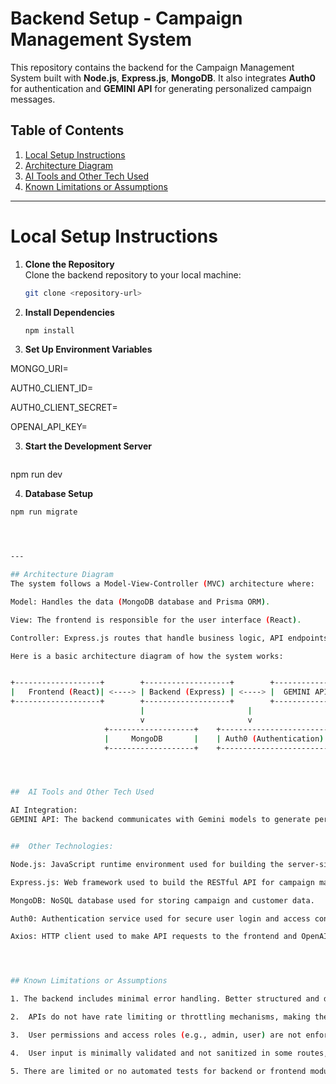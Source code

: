 # Backend Setup - Campaign Management System

This repository contains the backend for the Campaign Management System built with **Node.js**, **Express.js**, **MongoDB**. It also integrates **Auth0** for authentication and **GEMINI API** for generating personalized campaign messages.

## Table of Contents

1. [Local Setup Instructions](#local-setup-instructions)
2. [Architecture Diagram](#architecture-diagram)
3. [AI Tools and Other Tech Used](#ai-tools-and-other-tech-used)
4. [Known Limitations or Assumptions](#known-limitations-or-assumptions)

---

# Local Setup Instructions

1. **Clone the Repository**  
   Clone the backend repository to your local machine:

   ```bash
   git clone <repository-url>

2. **Install Dependencies** 
    ```bash 
    npm install

2. **Set Up Environment Variables** 

MONGO_URI=<your-mongo-db-uri>

AUTH0_CLIENT_ID=<your-auth0-client-id>

AUTH0_CLIENT_SECRET=<your-auth0-client-secret>

OPENAI_API_KEY=<your-openai-api-key>

3. **Start the Development Server** 
    ```bash 
npm run dev

4. **Database Setup** 
  ```bash 
npm run migrate




---

## Architecture Diagram
The system follows a Model-View-Controller (MVC) architecture where:

Model: Handles the data (MongoDB database and Prisma ORM).

View: The frontend is responsible for the user interface (React).

Controller: Express.js routes that handle business logic, API endpoints, and communication with external services like OpenAI.

Here is a basic architecture diagram of how the system works:


+-------------------+        +-------------------+        +-----------------+
|   Frontend (React)| <----> | Backend (Express) | <----> |  GEMINI API     |
+-------------------+        +-------------------+        +-----------------+
                               |                       |
                               v                       v
                       +-------------------+    +--------------------------+
                       |     MongoDB       |    | Auth0 (Authentication)   |
                       +-------------------+    +--------------------------+




##  AI Tools and Other Tech Used

AI Integration:
GEMINI API: The backend communicates with Gemini models to generate personalized campaign messages. This integration provides the AI-powered content for campaigns based on user input.


##  Other Technologies:

Node.js: JavaScript runtime environment used for building the server-side logic.

Express.js: Web framework used to build the RESTful API for campaign management.

MongoDB: NoSQL database used for storing campaign and customer data.

Auth0: Authentication service used for secure user login and access control.

Axios: HTTP client used to make API requests to the frontend and OpenAI.




## Known Limitations or Assumptions

1. The backend includes minimal error handling. Better structured and descriptive error messages (including HTTP status codes) should be implemented to improve debugging and user feedback.

2.  APIs do not have rate limiting or throttling mechanisms, making them vulnerable to abuse. Implement tools like `express-rate-limit` to prevent denial-of-service attacks or excessive usage.

3.  User permissions and access roles (e.g., admin, user) are not enforced. For production, implement RBAC to secure critical endpoints.

4.  User input is minimally validated and not sanitized in some routes, which can expose the system to security risks like NoSQL injection or XSS.

5. There are limited or no automated tests for backend or frontend modules. Adding testing using tools like Jest (for backend) and React Testing Library (for frontend) is essential for maintainability.





